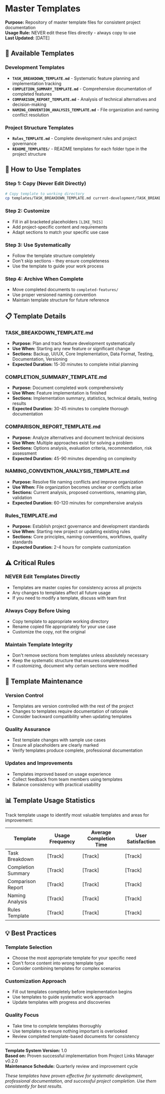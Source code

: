 # Master Templates

**Purpose:** Repository of master template files for consistent project documentation  
**Usage Rule:** NEVER edit these files directly - always copy to use  
**Last Updated:** [DATE]

## 📄 **Available Templates**

### **Development Templates**
- **`TASK_BREAKDOWN_TEMPLATE.md`** - Systematic feature planning and implementation tracking
- **`COMPLETION_SUMMARY_TEMPLATE.md`** - Comprehensive documentation of completed features
- **`COMPARISON_REPORT_TEMPLATE.md`** - Analysis of technical alternatives and decision-making
- **`NAMING_CONVENTION_ANALYSIS_TEMPLATE.md`** - File organization and naming conflict resolution

### **Project Structure Templates**
- **`Rules_TEMPLATE.md`** - Complete development rules and project governance
- **`README_TEMPLATES/`** - README templates for each folder type in the project structure

## 🔄 **How to Use Templates**

### **Step 1: Copy (Never Edit Directly)**
```bash
# Copy template to working directory
cp templates/TASK_BREAKDOWN_TEMPLATE.md current-development/TASK_BREAKDOWN_Feature-Name.md
```

### **Step 2: Customize**
- Fill in all bracketed placeholders `[LIKE_THIS]`
- Add project-specific content and requirements  
- Adapt sections to match your specific use case

### **Step 3: Use Systematically**
- Follow the template structure completely
- Don't skip sections - they ensure completeness
- Use the template to guide your work process

### **Step 4: Archive When Complete**
- Move completed documents to `completed-features/`
- Use proper versioned naming convention
- Maintain template structure for future reference

## 📋 **Template Details**

### **TASK_BREAKDOWN_TEMPLATE.md**
- **Purpose:** Plan and track feature development systematically
- **Use When:** Starting any new feature or significant change
- **Sections:** Backup, UI/UX, Core Implementation, Data Format, Testing, Documentation, Versioning
- **Expected Duration:** 15-30 minutes to complete initial planning

### **COMPLETION_SUMMARY_TEMPLATE.md**
- **Purpose:** Document completed work comprehensively
- **Use When:** Feature implementation is finished
- **Sections:** Implementation summary, statistics, technical details, testing results
- **Expected Duration:** 30-45 minutes to complete thorough documentation

### **COMPARISON_REPORT_TEMPLATE.md**
- **Purpose:** Analyze alternatives and document technical decisions
- **Use When:** Multiple approaches exist for solving a problem
- **Sections:** Options analysis, evaluation criteria, recommendation, risk assessment
- **Expected Duration:** 45-90 minutes depending on complexity

### **NAMING_CONVENTION_ANALYSIS_TEMPLATE.md**
- **Purpose:** Resolve file naming conflicts and improve organization
- **Use When:** File organization becomes unclear or conflicts arise
- **Sections:** Current analysis, proposed conventions, renaming plan, validation
- **Expected Duration:** 60-120 minutes for comprehensive analysis

### **Rules_TEMPLATE.md**
- **Purpose:** Establish project governance and development standards
- **Use When:** Starting new project or updating existing rules
- **Sections:** Core principles, naming conventions, workflows, quality standards
- **Expected Duration:** 2-4 hours for complete customization

## ⚠️ **Critical Rules**

### **NEVER Edit Templates Directly**
- Templates are master copies for consistency across all projects
- Any changes to templates affect all future usage
- If you need to modify a template, discuss with team first

### **Always Copy Before Using**
- Copy template to appropriate working directory
- Rename copied file appropriately for your use case
- Customize the copy, not the original

### **Maintain Template Integrity**
- Don't remove sections from templates unless absolutely necessary
- Keep the systematic structure that ensures completeness
- If customizing, document why certain sections were modified

## 🔧 **Template Maintenance**

### **Version Control**
- Templates are version controlled with the rest of the project
- Changes to templates require documentation of rationale
- Consider backward compatibility when updating templates

### **Quality Assurance**
- Test template changes with sample use cases
- Ensure all placeholders are clearly marked
- Verify templates produce complete, professional documentation

### **Updates and Improvements**
- Templates improved based on usage experience
- Collect feedback from team members using templates
- Balance consistency with practical usability

## 📊 **Template Usage Statistics**

Track template usage to identify most valuable templates and areas for improvement:

| Template | Usage Frequency | Average Completion Time | User Satisfaction |
|----------|----------------|------------------------|-------------------|
| Task Breakdown | [Track] | [Track] | [Track] |
| Completion Summary | [Track] | [Track] | [Track] |
| Comparison Report | [Track] | [Track] | [Track] |
| Naming Analysis | [Track] | [Track] | [Track] |
| Rules Template | [Track] | [Track] | [Track] |

## 💡 **Best Practices**

### **Template Selection**
- Choose the most appropriate template for your specific need
- Don't force content into wrong template type
- Consider combining templates for complex scenarios

### **Customization Approach**
- Fill out templates completely before implementation begins
- Use templates to guide systematic work approach
- Update templates with progress and discoveries

### **Quality Focus**
- Take time to complete templates thoroughly
- Use templates to ensure nothing important is overlooked
- Review completed template-based documents for consistency

---

**Template System Version:** 1.0  
**Based on:** Proven successful implementation from Project Links Manager v0.2.0  
**Maintenance Schedule:** Quarterly review and improvement cycle

*These templates have proven effective for systematic development, professional documentation, and successful project completion. Use them consistently for best results.*